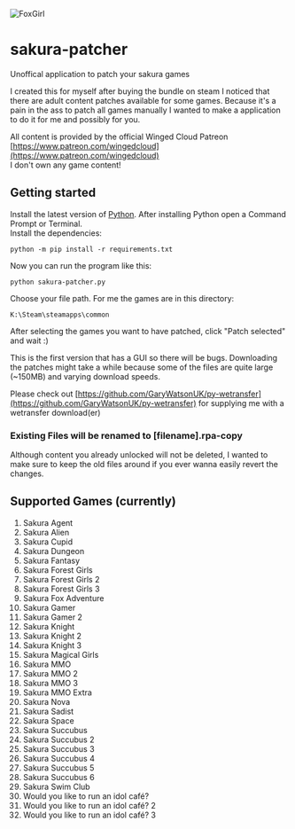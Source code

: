 ![FoxGirl](https://static.wikia.nocookie.net/winged-cloud/images/8/86/Images_%284%29.jpeg/revision/latest/scale-to-width-down/906?cb=20200505034653)

# sakura-patcher

Unoffical application to patch your sakura games

I created this for myself after buying the bundle on steam I noticed that there are adult content patches available for some games.
Because it's a pain in the ass to patch all games manually I wanted to make a application to do it for me and possibly for you.

All content is provided by the official Winged Cloud Patreon [https://www.patreon.com/wingedcloud](https://www.patreon.com/wingedcloud)  
I don't own any game content!

## Getting started

Install the latest version of [Python](https://www.python.org/downloads/). After installing Python open a Command Prompt or Terminal.  
Install the dependencies:  

    python -m pip install -r requirements.txt

Now you can run the program like this:

    python sakura-patcher.py 

Choose your file path. For me the games are in this directory:

    K:\Steam\steamapps\common

After selecting the games you want to have patched, click "Patch selected" and wait :)

This is the first version that has a GUI so there will be bugs.
Downloading the patches might take a while because some of the files are quite large (~150MB) and varying download speeds.

Please check out [https://github.com/GaryWatsonUK/py-wetransfer](https://github.com/GaryWatsonUK/py-wetransfer) for supplying me with a wetransfer download(er)

### Existing Files will be renamed to [filename].rpa-copy

Although content you already unlocked will not be deleted, I wanted to make sure to keep the old files around if you ever wanna easily revert the changes.

## Supported Games (currently)

1. Sakura Agent
2. Sakura Alien
3. Sakura Cupid
4. Sakura Dungeon
5. Sakura Fantasy
6. Sakura Forest Girls
7. Sakura Forest Girls 2
8. Sakura Forest Girls 3
9. Sakura Fox Adventure
10. Sakura Gamer
11. Sakura Gamer 2
12. Sakura Knight
13. Sakura Knight 2
14. Sakura Knight 3
15. Sakura Magical Girls
16. Sakura MMO
17. Sakura MMO 2
18. Sakura MMO 3
19. Sakura MMO Extra
20. Sakura Nova
21. Sakura Sadist
22. Sakura Space
23. Sakura Succubus
24. Sakura Succubus 2
25. Sakura Succubus 3
26. Sakura Succubus 4
27. Sakura Succubus 5
28. Sakura Succubus 6
29. Sakura Swim Club
30. Would you like to run an idol café?
31. Would you like to run an idol café? 2
32. Would you like to run an idol café? 3
